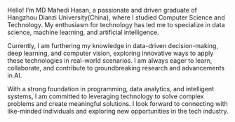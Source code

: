 Hello! I’m MD Mahedi Hasan, a passionate and driven graduate of Hangzhou Dianzi University(China), where I studied Computer Science and Technology. My enthusiasm for technology has led me to specialize in data science, machine learning, and artificial intelligence.

Currently, I am furthering my knowledge in data-driven decision-making, deep learning, and computer vision, exploring innovative ways to apply these technologies in real-world scenarios. I am always eager to learn, collaborate, and contribute to groundbreaking research and advancements in AI.

With a strong foundation in programming, data analytics, and intelligent systems, I am committed to leveraging technology to solve complex problems and create meaningful solutions. I look forward to connecting with like-minded individuals and exploring new opportunities in the tech industry.

